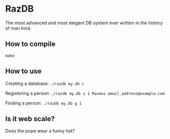 RazDB
=====

The most advanced and most elegant DB system ever written in the history of man kind.

How to compile
--------------

`make`

How to use
----------

Creating a database:
`./razdb my.db c`

Registering a person:
`./razdb my.db s 1 Rasmus email_address@example.com`

Finding a person:
`./razdb my.db g 1`

Is it web scale?
----------------

Does the pope wear a funny hat?